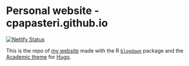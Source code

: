 # Personal website - cpapasteri.github.io

[![Netlify Status](https://api.netlify.com/api/v1/badges/68464c88-36c6-4be8-bc8b-896bbd27bf69/deploy-status)](https://app.netlify.com/sites/cpapasteri/deploys)

This is the repo of [my website](https://cpapasteri.netlify.app/) made with the R [`blogdown`](https://github.com/rstudio/blogdown) package and the [Academic theme](https://github.com/wowchemy/starter-hugo-academic) for [Hugo](https://gohugo.io).




